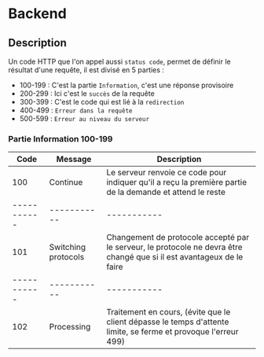 # Backend

## Description

Un code HTTP que l'on appel aussi `status code`, permet de définir le résultat d'une requête, il est divisé en 5 parties :

*   100-199 : C'est la partie `Information`, c'est une réponse provisoire
*   200-299 : Ici c'est le `succès` de la requête 
*   300-399 : C'est le code qui est lié à la `redirection`
*   400-499 : `Erreur dans la requête`
*   500-599 : `Erreur au niveau du serveur`

### Partie Information 100-199

| Code | Message | Description |
| ----------- | ----------- | ----------- |
| 100 | Continue | Le serveur renvoie ce code pour indiquer qu'il a reçu la première partie de la demande et attend le reste |
| ----------- | ----------- | ----------- |
| 101 | Switching protocols | Changement de protocole accepté par le serveur, le protocole ne devra être changé que si il est avantageux de le faire |
| ----------- | ----------- | ----------- |
| 102 | Processing | Traitement en cours, (évite que le client dépasse le temps d'attente limite, se ferme et provoque l'erreur 499) |